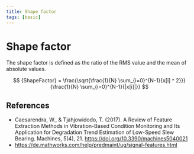 ```yaml
---
title: Shape factor
tags: [basic]
---
```


# Shape factor

The shape factor is defined as the ratio of the RMS value and the mean of absolute values.

$$
{ShapeFactor} = \frac{\sqrt{\frac{1}{N} \sum_{i=0}^{N-1}{x[i] ^ 2}}}{\frac{1}{N} \sum_{i=0}^{N-1}{|x[i]|}}
$$

## References

- Caesarendra, W., & Tjahjowidodo, T. (2017). A Review of Feature Extraction Methods in Vibration-Based Condition Monitoring and Its Application for Degradation Trend Estimation of Low-Speed Slew Bearing. Machines, 5(4), 21. https://doi.org/10.3390/machines5040021
- https://de.mathworks.com/help/predmaint/ug/signal-features.html
